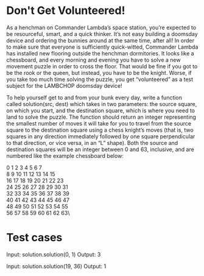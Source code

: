 # Don't Get Volunteered!

As a henchman on Commander Lambda’s space station, you’re expected to be resourceful, smart, and a quick thinker.
It’s not easy building a doomsday device and ordering the bunnies around at the same time, after all! In order to make sure that everyone is sufficiently quick-witted, Commander Lambda has installed new flooring outside the henchman dormitories.
It looks like a chessboard, and every morning and evening you have to solve a new movement puzzle in order to cross the floor.
That would be fine if you got to be the rook or the queen, but instead, you have to be the knight.
Worse, if you take too much time solving the puzzle, you get “volunteered” as a test subject for the LAMBCHOP doomsday device!

To help yourself get to and from your bunk every day, write a function called solution(src, dest) which takes in two parameters: the source square, on which you start, and the destination square, which is where you need to land to solve the puzzle.
The function should return an integer representing the smallest number of moves it will take for you to travel from the source square to the destination square using a chess knight’s moves (that is, two squares in any direction immediately followed by one square perpendicular to that direction, or vice versa, in an “L” shape).
Both the source and destination squares will be an integer between 0 and 63, inclusive, and are numbered like the example chessboard below:

0   1   2   3   4   5   6   7\
8   9   10	11	12	13	14  15\
16	17  18	19	20	21	22	23\
24	25	26	27	28	29	30	31\
32	33	34	35	36	37	38	39\
40	41	42	43	44	45	46	47\
48	49	50	51	52	53	54	55\
56	57	58	59	60	61	62	63\

Test cases
==========

Input:
solution.solution(0, 1)
Output:
3

Input:
solution.solution(19, 36)
Output:
1
